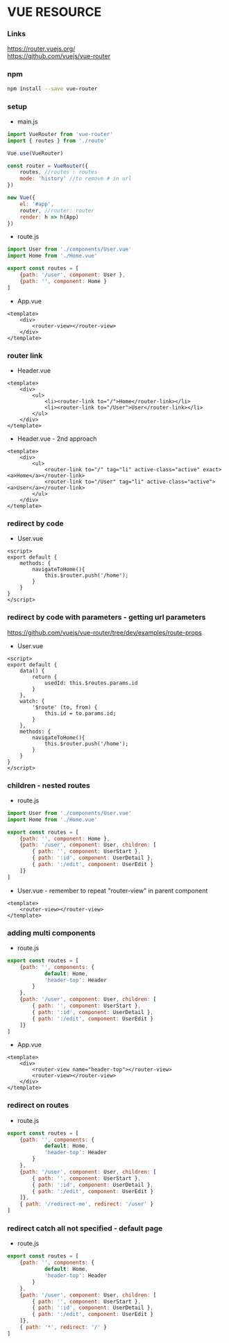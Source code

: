 # VUE RESOURCE #
### Links ###
https://router.vuejs.org/  
https://github.com/vuejs/vue-router
### npm ###
```bash
npm install --save vue-router
```

### setup ### 
* main.js
```javascript
import VueRouter from 'vue-router'
import { routes } from './route'

Vue.use(VueRouter)

const router = VueRouter({
    routes, //routes : routes
    mode: 'history' //to remove # in url
})

new Vue({
    el: '#app', 
    router, //router: router
    render: h => h(App) 
})
``` 

* route.js
```javascript
import User from './components/User.vue'
import Home from './Home.vue'

export const routes = [
    {path: '/user', component: User },
    {path: '', component: Home }
]
```

* App.vue
```vue
<template>
    <div>
        <router-view></router-view>
    </div>
</template>
```

### router link ###
* Header.vue 
```vue
<template>
    <div>
        <ul>
            <li><router-link to="/">Home</router-link></li>
            <li><router-link to="/User">User</router-link></li>
        </ul>
    </div>
</template>
```

* Header.vue - 2nd approach
```vue
<template>
    <div>
        <ul>
            <router-link to="/" tag="li" active-class="active" exact><a>Home</a></router-link>
            <router-link to="/User" tag="li" active-class="active"><a>User</a></router-link>
        </ul>
    </div>
</template>
```

### redirect by code ###
* User.vue 
```vue
<script>
export default {
    methods: {
        navigateToHome(){
            this.$router.push('/home');
        }
    }
}
</script>
```

### redirect by code with parameters - getting url parameters ###
https://github.com/vuejs/vue-router/tree/dev/examples/route-props
* User.vue 
```vue
<script>
export default {
    data() {
        return {
            usedId: this.$routes.params.id 
        }
    },
    watch: {
        '$route' (to, from) {
            this.id = to.params.id;
        } 
    },   
    methods: {
        navigateToHome(){
            this.$router.push('/home');
        }
    }
}
</script>
```


### children - nested routes  ###
* route.js
```javascript
import User from './components/User.vue'
import Home from './Home.vue'

export const routes = [
    {path: '', component: Home },
    {path: '/user', component: User, children: [
        { path: '', component: UserStart },
        { path: ':id', component: UserDetail },
        { path: ':/edit', component: UserEdit }
    ]}
]
```
* User.vue - remember to repeat "router-view" in parent component
```vue
<template>
    <router-view></router-view>
</template>
```

### adding multi components ###
* route.js
```javascript
export const routes = [
    {path: '', components: {
            default: Home,
            'header-top': Header
        }
    },
    {path: '/user', component: User, children: [
        { path: '', component: UserStart },
        { path: ':id', component: UserDetail },
        { path: ':/edit', component: UserEdit }
    ]}
]
```
* App.vue 
```vue
<template>
    <div>
        <router-view name="header-top"></router-view>
        <router-view></router-view>
    </div>
</template>
```

### redirect on routes ###
* route.js
```javascript
export const routes = [
    {path: '', components: {
            default: Home,
            'header-top': Header
        }
    },
    {path: '/user', component: User, children: [
        { path: '', component: UserStart },
        { path: ':id', component: UserDetail },
        { path: ':/edit', component: UserEdit }
    ]},
    { path: '/redirect-me', redirect: '/user' }
]
```

### redirect catch all not specified - default page ###
* route.js
```javascript
export const routes = [
    {path: '', components: {
            default: Home,
            'header-top': Header
        }
    },
    {path: '/user', component: User, children: [
        { path: '', component: UserStart },
        { path: ':id', component: UserDetail },
        { path: ':/edit', component: UserEdit }
    ]},
    { path: '*', redirect: '/' }
]
```
